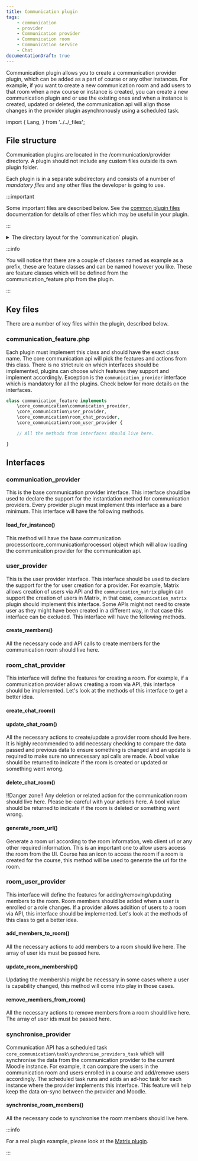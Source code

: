 ```yaml
---
title: Communication plugin
tags:
    - communication
    - provider
    - Communication provider
    - Communication room
    - Communication service
    - Chat
documentationDraft: true
---
```


Communication plugin allows you to create a communication provider plugin, which can be added as a part of course or any other instances.
For example, if you want to create a new communication room and add users to that room when a new course or instance is created, you can
create a new communication plugin and or use the existing ones and when a instance is created, updated or deleted, the communication api
will align those changes in the provider plugin asynchronously using a scheduled task.

import {
Lang,
} from '../../_files';

## File structure

Communication plugins are located in the /communication/provider directory. A plugin should not include any custom files outside its own
plugin folder.

Each plugin is in a separate subdirectory and consists of a number of _mandatory files_ and any other files the developer is going to use.

:::important

Some important files are described below. See the [common plugin files](../../commonfiles/index.mdx) documentation for details of other
files which may be useful in your plugin.

:::

<details>
  <summary>The directory layout for the `communication` plugin.</summary>

```console
communication/provider/example
├── classes
│   ├── communication_feature.php
│   └── privacy
│       └── provider.php
├── lang
│   └── en
│       └── communication_example.php
├── settings.php
└── version.php
```

</details>

:::info

You will notice that there are a couple of classes named as example as a prefix, these are feature classes and can be named however
you like. These are feature classes which will be defined from the communication_feature.php from the plugin.

:::

## Key files

There are a number of key files within the plugin, described below.

### communication_feature.php

Each plugin must implement this class and should have the exact class name. The core communication api will pick the features and actions from this class. There is no strict rule
on which interfaces should be implemented, plugins can choose which features they support and implement accordingly. Exception is the `communication_provider` interface which
is mandatory for all the plugins. Check below for more details on the interfaces.

```php
class communication_feature implements
    \core_communication\communication_provider,
    \core_communication\user_provider,
    \core_communication\room_chat_provider,
    \core_communication\room_user_provider {

    // All the methods from interfaces should live here.

}
```

## Interfaces

### communication_provider

This is the base communication provider interface. This interface should be used to declare the support for the instantiation method for communication providers.
Every provider plugin must implement this interface as a bare minimum. This interface will have the following methods.

#### load_for_instance()

This method will have the base communication processor(core_communication\processor) object which will allow loading the communication provider for the communication api.

### user_provider

This is the user provider interface. This interface should be used to declare the support for the for user creation for a provider. For example, Matrix allows creation of users
via API and the `communication_matrix` plugin can support the creation of users in Matrix, in that case, `communication_matrix` plugin should implement this interface. Some APIs might
not need to create user as they might have been created in a different way, in that case this interface can be excluded. This interface will have the following methods.

#### create_members()

All the necessary code and API calls to create members for the communication room should live here.

### room_chat_provider

This interface will define the features for creating a room. For example, if a communication provider allows creating a room via API, this interface should be implemented.
Let's look at the methods of this interface to get a better idea.

#### create_chat_room()

#### update_chat_room()

All the necessary actions to create/update a provider room should live here. It is highly recommended to add necessary checking to compare the
data passed and previous data to ensure something is changed and an update is required to make sure no unnecessary api calls are made. A bool
value should be returned to indicate if the room is created or updated or something went wrong.

#### delete_chat_room()

!!Danger zone!! Any deletion or related action for the communication room should live here. Please be-careful with your actions here. A bool
value should be returned to indicate if the room is deleted or something went wrong.

#### generate_room_url()

Generate a room url according to the room information, web client url or any other required information. This is an important one to allow users access the room from the UI.
Course has an icon to access the room if a room is created for the course, this method will be used to generate the url for the room.

### room_user_provider

This interface will define the features for adding/removing/updating members to the room. Room members should be added when a user is enrolled or a role changes. If a provider
allows addition of users to a room via API, this interface should be implemented. Let's look at the methods of this class to get a better idea.

#### add_members_to_room()

All the necessary actions to add members to a room should live here. The array of user ids must be passed here.

#### update_room_membership()

Updating the membership might be necessary in some cases where a user is capability changed, this method will come into play in those cases.

#### remove_members_from_room()

All the necessary actions to remove members from a room should live here. The array of user ids must be passed here.

### synchronise_provider

Communication API has a scheduled task `core_communication\task\synchronise_providers_task` which will synchronise the data from the communication provider to the current Moodle
instance. For example, it can compare the users in the communication room and users enrolled in a course and add/remove users accordingly. The scheduled task runs and adds an
ad-hoc task for each instance where the provider implements this interface. This feature will help keep the data on-sync between the provider and Moodle.

#### synchronise_room_members()

All the necessary code to synchronise the room members should live here.

:::info

For a real plugin example, please look at the [Matrix plugin](https://github.com/moodle/moodle/tree/main/communication/provider/matrix).

:::
